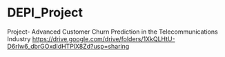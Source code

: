 # DEPI_Project
Project- Advanced Customer Churn Prediction in the Telecommunications Industry
https://drive.google.com/drive/folders/1XkQLHtU-D6rIw6_dbrGOxdIdHTPlX8Zd?usp=sharing

